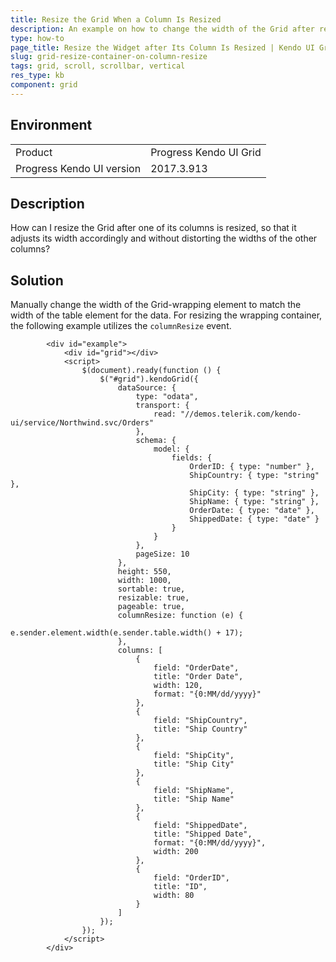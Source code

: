 ```yaml
---
title: Resize the Grid When a Column Is Resized
description: An example on how to change the width of the Grid after resizing any of its columns.
type: how-to
page_title: Resize the Widget after Its Column Is Resized | Kendo UI Grid
slug: grid-resize-container-on-column-resize
tags: grid, scroll, scrollbar, vertical
res_type: kb
component: grid
---
```


## Environment

<table>
 <tr>
  <td>Product</td>
  <td>Progress Kendo UI Grid</td>
 </tr>
 <tr>
  <td>Progress Kendo UI version</td>
  <td>2017.3.913</td>
 </tr>
</table>

## Description

How can I resize the Grid after one of its columns is resized, so that it adjusts its width accordingly and without distorting the widths of the other columns?

## Solution

Manually change the width of the Grid-wrapping element to match the width of the table element for the data. For resizing the wrapping container, the following example utilizes the `columnResize` event.

```dojo
        <div id="example">
            <div id="grid"></div>
            <script>
            	$(document).ready(function () {
            		$("#grid").kendoGrid({
            			dataSource: {
            				type: "odata",
            				transport: {
            					read: "//demos.telerik.com/kendo-ui/service/Northwind.svc/Orders"
            				},
            				schema: {
            					model: {
            						fields: {
            							OrderID: { type: "number" },
            							ShipCountry: { type: "string" },
            							ShipCity: { type: "string" },
            							ShipName: { type: "string" },
            							OrderDate: { type: "date" },
            							ShippedDate: { type: "date" }
            						}
            					}
            				},
            				pageSize: 10
            			},
            			height: 550,
						width: 1000,
            			sortable: true,
            			resizable: true,
            			pageable: true,
            			columnResize: function (e) {
            				e.sender.element.width(e.sender.table.width() + 17);
            			},
            			columns: [
                            {
                            	field: "OrderDate",
                            	title: "Order Date",
                            	width: 120,
                            	format: "{0:MM/dd/yyyy}"
                            },
                            {
                            	field: "ShipCountry",
                            	title: "Ship Country"
                            },
                            {
                            	field: "ShipCity",
                            	title: "Ship City"
                            },
                            {
                            	field: "ShipName",
                            	title: "Ship Name"
                            },
                            {
                            	field: "ShippedDate",
                            	title: "Shipped Date",
                            	format: "{0:MM/dd/yyyy}",
                            	width: 200
                            },
                            {
                            	field: "OrderID",
                            	title: "ID",
                            	width: 80
                            }
            			]
            		});
            	});
            </script>
        </div>
```
